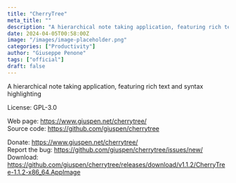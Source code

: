 ```yaml
---
title: "CherryTree"
meta_title: ""
description: "A hierarchical note taking application, featuring rich text and syntax highlighting"
date: 2024-04-05T00:58:00Z
image: "/images/image-placeholder.png"
categories: ["Productivity"]
author: "Giuseppe Penone"
tags: ["official"]
draft: false
---
```


A hierarchical note taking application, featuring rich text and syntax highlighting

License: GPL-3.0

Web page: https://www.giuspen.net/cherrytree/  
Source code: https://github.com/giuspen/cherrytree

Donate: https://www.giuspen.net/cherrytree/  
Report the bug: https://github.com/giuspen/cherrytree/issues/new/  
Download: https://github.com/giuspen/cherrytree/releases/download/v1.1.2/CherryTree-1.1.2-x86_64.AppImage
